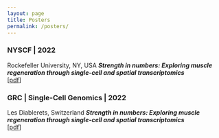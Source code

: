 ```yaml
---
layout: page
title: Posters
permalink: /posters/
---
```


### **NYSCF | 2022**
Rockefeller University, NY, USA
***Strength in numbers: Exploring muscle regeneration through single-cell and spatial transcriptomics***  
[[pdf](https://mckellardw.github.io/pdfs/posters/NYSCF_2022_DWMposter.pdf)]

### **GRC | Single-Cell Genomics | 2022**
Les Diablerets, Switzerland
***Strength in numbers: Exploring muscle regeneration through single-cell and spatial transcriptomics***  
[[pdf](https://mckellardw.github.io/pdfs/posters/GRC_Single-cell-genomics_2022_poster_v1.pdf)]
